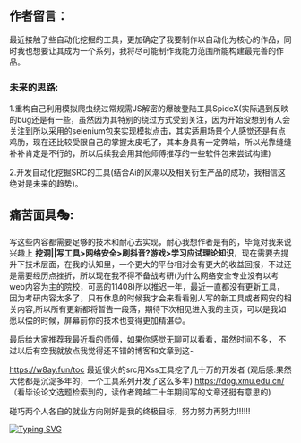 ## 作者留言：

最近接触了些自动化挖掘的工具，更加确定了我要制作以自动化为核心的作品，同时我也想要让其成为一个系列，我将尽可能制作我能力范围所能构建最完善的作品。

### 未来的思路:

1.重构自己利用模拟爬虫绕过常规需JS解密的爆破登陆工具SpideX(实际遇到反映的bug还是有一些，虽然因为其特别的绕过方式受到关注，因为开始没想到有人会关注到所以采用的selenium包来实现模拟点击，其实适用场景个人感觉还是有点鸡肋，现在还比较受限自己的掌握太皮毛了，其本身具有一定弊端，所以光靠缝缝补补肯定是不行的，所以后续我会用其他师傅推荐的一些软件包来尝试构建)

2.开发自动化挖掘SRC的工具(结合Ai的风潮以及相关衍生产品的成功，我相信这绝对是未来的趋势)。

## 痛苦面具🎭:
  写这些内容都需要足够的技术和耐心去实现，耐心我想作者是有的，毕竟对我来说兴趣上 **挖洞||写工具>网络安全>刷抖音?游戏>学习应试理论知识**，现在需要去提升下技术层面，在我的认知里，一个更大的平台相对会有更大的收益回报，不过还是需要经历点挫折，所以现在我不得不备战考研(为什么网络安全专业没有以考web内容为主的院校，可恶的11408)所以推迟一年，最近一直都没有更新工具，因为考研内容太多了，只有休息的时候我才会来看看别人写的新工具或者网安的相关内容,所以所有更新都将暂告一段落，期待下次相见进入我的主页，可以是我如愿以偿的时候，屏幕前你的技术也变得更加精湛😊。

最后给大家推荐我最近看的师傅，如果你感觉无聊可以看看，虽然时间不多， 不过以后有空我就放点我觉得还不错的博客和文章到这~

https://w8ay.fun/toc 最近很火的src用Xss工具挖了几十万的开发者 (观后感:果然大佬都是沉淀多年的，一个工具系列开发了这么多年)
https://dog.xmu.edu.cn/ （看毕设论文选题检索到的，读作者跨越二十年期间写的文章还挺有意思的)

碰巧两个人各自的就业方向刚好是我的终极目标，努力努力再努力!!!!!!

[![Typing SVG](https://readme-typing-svg.demolab.com?font=Fira+Code&pause=1000&width=435&lines=%E6%9C%AA%E6%9D%A5%E6%88%91%E7%9A%84%E4%BD%9C%E5%93%81%E7%B3%BB%E5%88%97%E9%83%BD%E4%BC%9A%E4%BB%A5Lich%E7%B3%BB%E5%88%97%E5%8F%91%E5%B8%83)](https://git.io/typing-svg)
